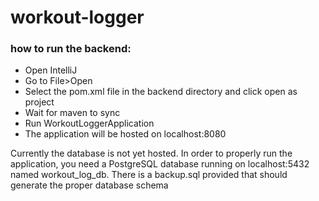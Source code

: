 # workout-logger

<h3>how to run the backend:</h3>
<ul>
  <li>Open IntelliJ</li>
  <li>Go to File>Open</li>
  <li>Select the pom.xml file in the backend directory and click open as project</li>
  <li>Wait for maven to sync</li>
  <li>Run WorkoutLoggerApplication</li>
  <li>The application will be hosted on localhost:8080</li>
</ul>
<p>Currently the database is not yet hosted. In order to properly run the application, you need a PostgreSQL database running on localhost:5432 named workout_log_db.
  There is a backup.sql provided that should generate the proper database schema</p>
